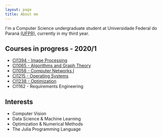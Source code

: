 ```yaml
---
layout: page
title: About me
---
```

I'm a Computer Science undergraduate student at Universidade Federal do Paraná [(UFPR)](https://www.ufpr.br/portalufpr/), currently in my third year.

## Courses in progress - 2020/1

* [CI1394 - Image Processing](https://moodle.c3sl.ufpr.br/course/view.php?id=296)
* [CI1065 - Algorithms and Graph Theory](http://www.inf.ufpr.br/renato/ci1065/)
* [CI1058 - Computer Networks I](http://www.inf.ufpr.br/todt/ci1058/index.html)
* [CI1215 - Operating Systems](http://wiki.inf.ufpr.br/maziero/doku.php?id=so:start)
* [CI1238 - Optimization](http://www.inf.ufpr.br/andre/Disciplinas/CI1238-INFO7056-2020-1/)
* CI1162 - Requirements Engineering

## Interests

* Computer Vision
* Data Science & Machine Learning
* Optimization & Numerical Methods
* The Julia Programming Language
